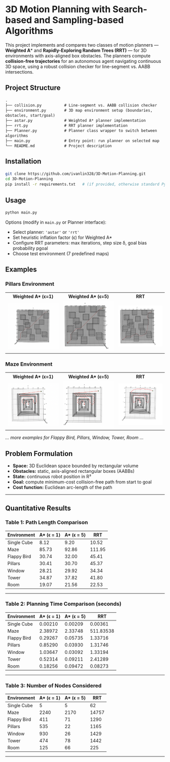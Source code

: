 
# 3D Motion Planning with Search-based and Sampling-based Algorithms

This project implements and compares two classes of motion planners — **Weighted A**\* and **Rapidly-Exploring Random Trees (RRT)** — for 3D environments with axis-aligned box obstacles. The planners compute **collision-free trajectories** for an autonomous agent navigating continuous 3D space, using a robust collision checker for line-segment vs. AABB intersections.



## Project Structure

```
.
├── collision.py          # Line-segment vs. AABB collision checker
├── environment.py        # 3D map environment setup (boundaries, obstacles, start/goal)
├── astar.py              # Weighted A* planner implementation
├── rrt.py                # RRT planner implementation
├── Planner.py            # Planner class wrapper to switch between algorithms
├── main.py               # Entry point: run planner on selected map
└── README.md             # Project description
```

## Installation

```bash
git clone https://github.com/ivanlin328/3D-Motion-Planning.git
cd 3D-Motion-Planning
pip install -r requirements.txt   # (if provided, otherwise standard Python 3.x packages)
```

## Usage

```bash
python main.py
```

Options (modify in `main.py` or Planner interface):

* Select planner: `'astar'` or `'rrt'`
* Set heuristic inflation factor (ϵ) for Weighted A\*
* Configure RRT parameters: max iterations, step size δ, goal bias probability pgoal
* Choose test environment (7 predefined maps)

## Examples

### Pillars Environment

<table>
  <tr>
    <th>Weighted A* (ϵ=1)</th>
    <th>Weighted A* (ϵ=5)</th>
    <th>RRT</th>
  </tr>
  <tr>
    <td><img src="Result/A*-1/Pillars/Pillars_2.png" width="300"></td>
    <td><img src="Result/A*-5/Pillars/Pillars_2.png" width="300"></td>
    <td><img src="Result/RRT/Pillars/Pillars_2.png" width="300"></td>
  </tr>
</table>

### Maze Environment

<table>
  <tr>
    <th>Weighted A* (ϵ=1)</th>
    <th>Weighted A* (ϵ=5)</th>
    <th>RRT</th>
  </tr>
  <tr>
    <td><img src="Result/A*-1/Maze/Maze2.png" width="300"></td>
    <td><img src="Result/A*-5/Maze/Maze2.png" width="300"></td>
    <td><img src="Result/RRT/Maze/Maze2.png" width="300"></td>
  </tr>
</table>

*... more examples for Flappy Bird, Pillars, Window, Tower, Room ...*


## Problem Formulation

* **Space:** 3D Euclidean space bounded by rectangular volume
* **Obstacles:** static, axis-aligned rectangular boxes (AABBs)
* **State:** continuous robot position in R³
* **Goal:** compute minimum-cost collision-free path from start to goal
* **Cost function:** Euclidean arc-length of the path

---

## Quantitative Results

### Table 1: Path Length Comparison

| Environment | A\* (ϵ = 1) | A\* (ϵ = 5) | RRT    |
| ----------- | ----------- | ----------- | ------ |
| Single Cube | 8.12        | 9.20        | 10.52  |
| Maze        | 85.73       | 92.86       | 111.95 |
| Flappy Bird | 30.74       | 32.00       | 45.41  |
| Pillars     | 30.41       | 30.70       | 45.37  |
| Window      | 28.21       | 29.92       | 34.34  |
| Tower       | 34.87       | 37.82       | 41.80  |
| Room        | 19.07       | 21.56       | 22.53  |

---

### Table 2: Planning Time Comparison (seconds)

| Environment | A\* (ϵ = 1) | A\* (ϵ = 5) | RRT       |
| ----------- | ----------- | ----------- | --------- |
| Single Cube | 0.00210     | 0.00209     | 0.00361   |
| Maze        | 2.38972     | 2.33748     | 511.83538 |
| Flappy Bird | 0.29267     | 0.05735     | 1.33716   |
| Pillars     | 0.85290     | 0.03930     | 1.31746   |
| Window      | 1.03647     | 0.03092     | 1.33194   |
| Tower       | 0.52314     | 0.09211     | 2.41289   |
| Room        | 0.18256     | 0.09472     | 0.08273   |

---

### Table 3: Number of Nodes Considered

| Environment | A\* (ϵ = 1) | A\* (ϵ = 5) | RRT   |
| ----------- | ----------- | ----------- | ----- |
| Single Cube | 5           | 5           | 62    |
| Maze        | 2240        | 2170        | 14757 |
| Flappy Bird | 411         | 71          | 1290  |
| Pillars     | 535         | 22          | 1165  |
| Window      | 930         | 26          | 1429  |
| Tower       | 474         | 78          | 1442  |
| Room        | 125         | 66          | 225   |

---


